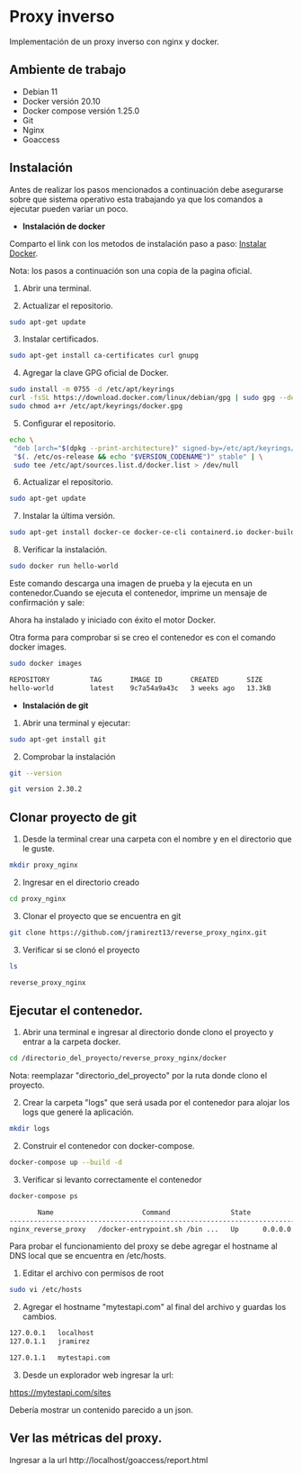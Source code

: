 # Proxy inverso

Implementación de un proxy inverso con nginx y docker.

## Ambiente de trabajo

* Debian 11
* Docker versión 20.10
* Docker compose versión 1.25.0
* Git
* Nginx
* Goaccess

## Instalación

Antes de realizar los pasos mencionados a continuación debe asegurarse sobre que sistema operativo esta trabajando ya que los comandos a ejecutar pueden variar un poco.


* **Instalación de docker**

Comparto el link con los metodos de instalación paso a paso:
 [Instalar Docker](https://docs.docker.com/get-docker/).

Nota: los pasos a  continuación son una copia de la pagina oficial.

 1. Abrir una terminal.

2. Actualizar el repositorio.
 ```bash
sudo apt-get update
```

3. Instalar certificados.
 ```bash
sudo apt-get install ca-certificates curl gnupg
```

4. Agregar la clave GPG oficial de Docker.
 ```bash
 sudo install -m 0755 -d /etc/apt/keyrings
 curl -fsSL https://download.docker.com/linux/debian/gpg | sudo gpg --dearmor -o /etc/apt/keyrings/docker.gpg
 sudo chmod a+r /etc/apt/keyrings/docker.gpg
```

5. Configurar el repositorio.
 ```bash
 echo \
  "deb [arch="$(dpkg --print-architecture)" signed-by=/etc/apt/keyrings/docker.gpg] https://download.docker.com/linux/debian \
  "$(. /etc/os-release && echo "$VERSION_CODENAME")" stable" | \
  sudo tee /etc/apt/sources.list.d/docker.list > /dev/null
```
6. Actualizar el repositorio.
 ```bash
sudo apt-get update
```

7. Instalar la última versión.
 ```bash
sudo apt-get install docker-ce docker-ce-cli containerd.io docker-buildx-plugin docker-compose-plugin
```

8. Verificar la instalación.
 ```bash
sudo docker run hello-world
```

Este comando descarga una imagen de prueba y la ejecuta en un contenedor.Cuando se ejecuta el contenedor, imprime un mensaje de confirmación y sale:

Ahora ha instalado y iniciado con éxito el motor Docker.


Otra forma para comprobar si se creo el contenedor es con el comando docker images.

 ```bash
sudo docker images

REPOSITORY          TAG       IMAGE ID       CREATED       SIZE
hello-world         latest    9c7a54a9a43c   3 weeks ago   13.3kB
```


* **Instalación de git**

1. Abrir una terminal y ejecutar:

```bash
sudo apt-get install git
```

2. Comprobar la instalación
```bash
git --version

git version 2.30.2
```

## Clonar proyecto de git

1. Desde la terminal crear una carpeta con el nombre y en el directorio que le guste.

```bash
mkdir proxy_nginx
```

2. Ingresar en el directorio creado

```bash
cd proxy_nginx
```

3. Clonar el proyecto que se encuentra en git

```bash
git clone https://github.com/jramirezt13/reverse_proxy_nginx.git
```

3. Verificar si se clonó el proyecto

```bash
ls  

reverse_proxy_nginx
```

## Ejecutar el contenedor.

1. Abrir una terminal e ingresar al directorio donde clono el proyecto y entrar a la carpeta docker.

```bash
cd /directorio_del_proyecto/reverse_proxy_nginx/docker
```
Nota: reemplazar "directorio_del_proyecto" por la ruta donde clono el proyecto.

2. Crear la carpeta "logs" que será usada por el contenedor para alojar los logs que generé la aplicación.

```bash
mkdir logs
```

2. Construir el contenedor con docker-compose.

```bash
docker-compose up --build -d
```

3. Verificar si levanto correctamente el contenedor

```bash
docker-compose ps

       Name                      Command               State                    Ports                  
-------------------------------------------------------------------------------------------------------
nginx_reverse_proxy   /docker-entrypoint.sh /bin ...   Up      0.0.0.0:443->443/tcp, 0.0.0.0:80->80/tcp
```

Para probar el funcionamiento del proxy se debe agregar el hostname al DNS local que se encuentra en /etc/hosts.


1. Editar el archivo con permisos de root

```bash
sudo vi /etc/hosts
```

2. Agregar el hostname "mytestapi.com" al final del archivo y guardas los cambios.

```bash
127.0.0.1	localhost
127.0.1.1	jramirez

127.0.1.1	mytestapi.com

```

3. Desde un explorador web ingresar la url:

https://mytestapi.com/sites

Debería mostrar un contenido parecido a un json.


 
## Ver las métricas del proxy.


Ingresar a la url http://localhost/goaccess/report.html





